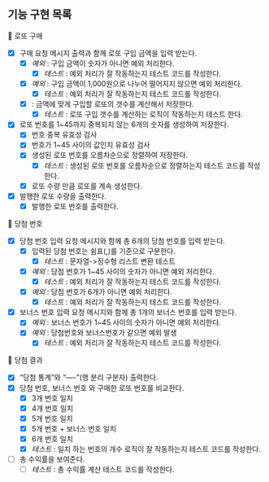 ## 기능 구현 목록

<aside>
📌 로또 구매

</aside>

- [x]  구매 요청 메시지 출력과 함께 로또 구입 금액을 입력 받는다.
    - [x]  *예외* : 구입 금액이 숫자가 아니면 예외 처리한다.
        - [x]  *테스트* : 예외 처리가 잘 작동하는지 테스트 코드를 작성한다.
    - [x]  *예외* : 구입 금액이 1,000원으로 나누어 떨어지지 않으면 예외 처리한다.
        - [x]  *테스트* : 예외 처리가 잘 작동하는지 테스트 코드를 작성한다.
    - [x] : 금액에 맞게 구입할 로또의 갯수를 계산해서 저장한다.
        - [x] *테스트* : 로또 구입 갯수를 계산하는 로직이 작동하는지 테스트 한다.
- [x]  로또 번호를 1~45까지 중복되지 않는 6개의 숫자를 생성하여 저장한다.
    - [x]  번호 중복 유효성 검사
    - [x]  번호가 1~45 사이의 값인지 유효성 검사
    - [x]  생성된 로또 번호를 오름차순으로 정렬하여 저장한다.
        - [x]  *테스트* : 생성된 로또 번호를 오름차순으로 정렬하는지 테스트 코드를 작성한다.
    - [x]  로또 수량 만큼 로또를 계속 생성한다.
- [x]  발행한 로또 수량을 출력한다.
    - [x]  발행한 로또 번호를 출력한다.

<aside>
📌 당첨 번호

</aside>

- [x]  당첨 번호 입력 요청 메시지와 함께 총 6개의 당첨 번호를 입력 받는다.
    - [x]  입력된 당첨 번호는 쉼표(,)를 기준으로 구분한다.
        - [x] *테스트* : 문자열->정수형 리스트 변환 테스트
    - [x]  *예외* : 당첨 번호가 1~45 사이의 숫자가 아니면 예외 처리한다.
        - [x]  *테스트* : 예외 처리가 잘 작동하는지 테스트 코드를 작성한다.
    - [x]  *예외* : 당첨 번호가 6개가 아니면 예외 처리한다.
        - [x]  *테스트* : 예외 처리가 잘 작동하는지 테스트 코드를 작성한다.
- [x]  보너스 번호 입력 요청 메시지와 함께 총 1개의 보너스 번호를 입력 받는다.
    - [x]  *예외* : 보너스 번호가 1~45 사이의 숫자가 아니면 예외 처리한다.
    - [x]  *예외* : 당첨번호와 보너스번호가 같으면 예외 발생
        - [x]  *테스트* : 예외 처리가 잘 작동하는지 테스트 코드를 작성한다.

<aside>
📌 당첨 결과

</aside>

- [x]  “당첨 통계”와 “—-”(행 분리 구분자) 출력한다.
- [x]  당첨 번호, 보너스 번호 와 구매한 로또 번호를 비교한다.
    - [x]  3개 번호 일치
    - [x]  4개 번호 일치
    - [x]  5개 번호 일치
    - [x]  5개 번호 + 보너스 번호 일치
    - [x]  6개 번호 일치
    - [x]  *테스트* : 일치 하는 번호의 개수 로직이 잘 작동하는지 테스트 코드를 작성한다.
- [ ]  총 수익률을 보여준다.
    - [ ]  *테스트* : 총 수익률 계산 테스트 코드를 작성한다.